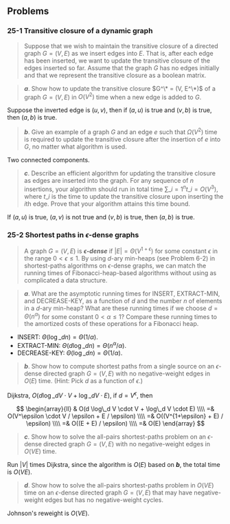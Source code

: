 ## Problems

### 25-1 Transitive closure of a dynamic graph

> Suppose that we wish to maintain the transitive closure of a directed graph $G = (V, E)$ as we insert edges into $E$. That is, after each edge has been inserted, we want to update the transitive closure of the edges inserted so far. Assume that the graph $G$ has no edges initially and that we represent the transitive closure as a boolean matrix.

> __*a*__. Show how to update the transitive closure $G^\* = (V, E^\*)$ of a graph $G = (V, E)$ in $O(V^2)$ time when a new edge is added to $G$.

Suppose the inverted edge is $(u, v)$, then if $(a, u)$ is true and $(v, b)$ is true, then $(a, b)$ is true.

> __*b*__. Give an example of a graph $G$ and an edge $e$ such that $\Omega(V^2)$ time is required to update the transitive closure after the insertion of $e$ into $G$, no matter what algorithm is used.

Two connected components.

> __*c*__. Describe an efficient algorithm for updating the transitive closure as edges are inserted into the graph. For any sequence of $n$ insertions, your algorithm should run in total time $\sum\_{i=1}^n t\_i = O(V^3)$, where $t\_i$ is the time to update the transitive closure upon inserting the $i$th edge. Prove that your algorithm attains this time bound.

If $(a, u)$ is true, $(a, v)$ is not true and $(v, b)$ is true, then $(a, b)$ is true.

### 25-2 Shortest paths in $\epsilon$-dense graphs

> A graph $G = (V, E)$ is __*$\epsilon$-dense*__ if $|E| = \Theta(V^{1 + \epsilon})$ for some constant $\epsilon$ in the range $0 < \epsilon \le 1$. By using $d$-ary min-heaps (see Problem 6-2) in shortest-paths algorithms on $\epsilon$-dense graphs, we can match the running times of Fibonacci-heap-based algorithms without using as complicated a data structure.

> __*a*__. What are the asymptotic running times for INSERT, EXTRACT-MIN, and DECREASE-KEY, as a function of $d$ and the number $n$ of elements in a $d$-ary min-heap? What are these running times if we choose $d = \Theta(n^\alpha)$ for some constant $0 < \alpha \le 1$? Compare these running times to the amortized costs of these operations for a Fibonacci heap.

* INSERT: $\Theta(\log\_d n) = \Theta(1/\alpha)$.
* EXTRACT-MIN: $\Theta(d \log\_d n) = \Theta(n^\alpha / \alpha)$.
* DECREASE-KEY: $\Theta(\log\_d n) = \Theta(1/\alpha)$.

> __*b*__. Show how to compute shortest paths from a single source on an $\epsilon$-dense directed graph $G = (V, E)$ with no negative-weight edges in $O(E)$ time. (Hint: Pick $d$ as a function of $\epsilon$.)

Dijkstra, $O(d \log\_d V \cdot V + \log\_d V \cdot E)$, if $d = V^\epsilon$, then

$$
\begin{array}{ll}
& O(d \log\_d V \cdot V + \log\_d V \cdot E) \\\\
=& O(V^\epsilon \cdot V / \epsilon + E / \epsilon) \\\\
=& O((V^{1+\epsilon} + E) / \epsilon) \\\\
=& O((E + E) / \epsilon) \\\\
=& O(E)
\end{array}
$$

> __*c*__. Show how to solve the all-pairs shortest-paths problem on an $\epsilon$-dense directed graph $G = (V, E)$ with no negative-weight edges in $O(VE)$ time. 

Run $|V|$ times Dijkstra, since the algorithm is $O(E)$ based on __*b*__, the total time is $O(VE)$.

> __*d*__. Show how to solve the all-pairs shortest-paths problem in $O(VE)$ time on an $\epsilon$-dense directed graph $G = (V, E)$ that may have negative-weight edges but has no negative-weight cycles.

Johnson's reweight is $O(VE)$.
